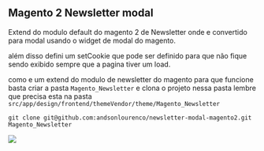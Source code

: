 ## Magento 2 Newsletter modal 

Extend do modulo default do magento 2 de Newsletter onde e convertido para modal usando o widget de modal do magento.

além disso defini um setCookie que pode ser definido para que não fique sendo exibido sempre que a pagina tiver um load.

como e um extend do modulo de newsletter do magento para que funcione basta criar a pasta `Magento_Newsletter` e clona o projeto nessa pasta lembre que precisa esta na pasta `src/app/design/frontend/themeVendor/theme/Magento_Newsletter`

 `git clone git@github.com:andsonlourenco/newsletter-modal-magento2.git Magento_Newsletter`

<img src="preview.gif" />
